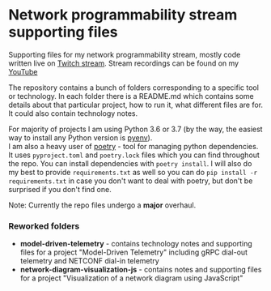 # Network programmability stream supporting files
Supporting files for my network programmability stream, mostly code written live on [Twitch stream](https://twitch.tv/dmfigol).
Stream recordings can be found on my [YouTube](https://youtube.com/dmfigol)

The repository contains a bunch of folders corresponding to a specific tool or technology. In each folder there is a README.md which contains some details about that particular project, how to run it, what different files are for. It could also contain technology notes.

For majority of projects I am using Python 3.6 or 3.7 (by the way, the easiest way to install any Python version is [pyenv](https://github.com/pyenv/pyenv)).  
I am also a heavy user of [poetry](https://python-poetry.org) - tool for managing python dependencies. It uses `pyproject.toml` and `poetry.lock` files which you can find throughout the repo. You can install dependencies with `poetry install`. I will also do my best to provide `requirements.txt` as well so you can do `pip install -r requirements.txt` in case you don't want to deal with poetry, but don't be surprised if you don't find one.

Note: Currently the repo files undergo a **major** overhaul.
### Reworked folders
* **model-driven-telemetry** - contains technology notes and supporting files for a project "Model-Driven Telemetry" including gRPC dial-out telemetry and NETCONF dial-in telemetry
* **network-diagram-visualization-js** - contains notes and supporting files for a project "Visualization of a network diagram using JavaScript" 
